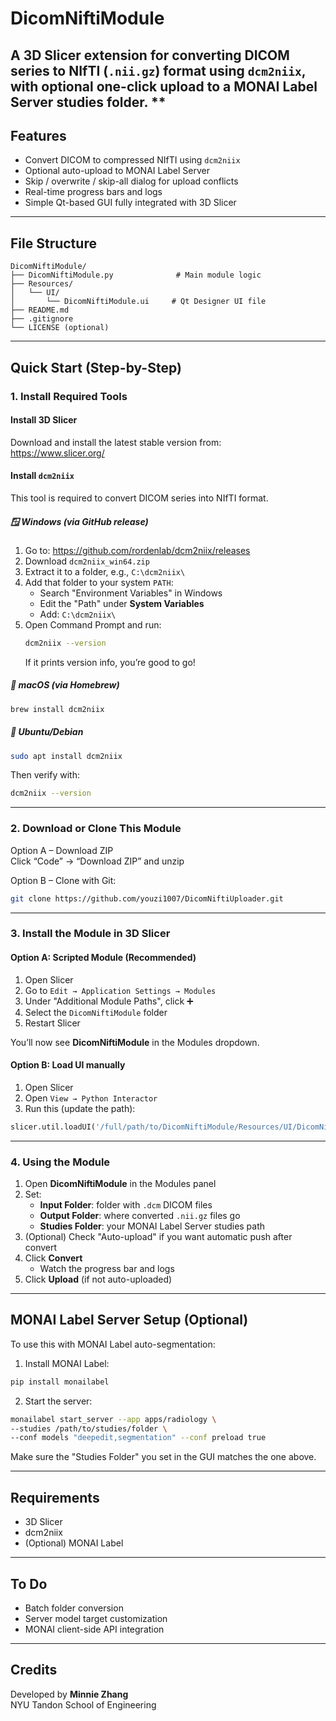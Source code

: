 # DicomNiftiModule

A 3D Slicer extension for converting DICOM series to NIfTI (`.nii.gz`) format using `dcm2niix`, with optional one-click upload to a MONAI Label Server studies folder.
**
---

## Features

- Convert DICOM to compressed NIfTI using `dcm2niix`
- Optional auto-upload to MONAI Label Server
- Skip / overwrite / skip-all dialog for upload conflicts
- Real-time progress bars and logs
- Simple Qt-based GUI fully integrated with 3D Slicer

---

## File Structure

```
DicomNiftiModule/
├── DicomNiftiModule.py              # Main module logic
├── Resources/
│   └── UI/
│       └── DicomNiftiModule.ui     # Qt Designer UI file
├── README.md
├── .gitignore
└── LICENSE (optional)
```

---

## Quick Start (Step-by-Step)

### 1. Install Required Tools

#### Install 3D Slicer

Download and install the latest stable version from:  
https://www.slicer.org/

#### Install `dcm2niix`

This tool is required to convert DICOM series into NIfTI format.

##### 🪟 Windows (via GitHub release)

1. Go to: https://github.com/rordenlab/dcm2niix/releases  
2. Download `dcm2niix_win64.zip`  
3. Extract it to a folder, e.g., `C:\dcm2niix\`  
4. Add that folder to your system `PATH`:  
   - Search "Environment Variables" in Windows
   - Edit the "Path" under **System Variables**
   - Add: `C:\dcm2niix\`
5. Open Command Prompt and run:
   ```bash
   dcm2niix --version
   ```
   If it prints version info, you’re good to go!

##### 🍎 macOS (via Homebrew)

```bash
brew install dcm2niix
```

##### 🐧 Ubuntu/Debian

```bash
sudo apt install dcm2niix
```

Then verify with:
```bash
dcm2niix --version
```

---

### 2. Download or Clone This Module

Option A – Download ZIP  
Click “Code” → “Download ZIP” and unzip

Option B – Clone with Git:
```bash
git clone https://github.com/youzi1007/DicomNiftiUploader.git
```

---

### 3. Install the Module in 3D Slicer

#### Option A: Scripted Module (Recommended)

1. Open Slicer  
2. Go to `Edit → Application Settings → Modules`  
3. Under "Additional Module Paths", click ➕  
4. Select the `DicomNiftiModule` folder  
5. Restart Slicer  

You’ll now see **DicomNiftiModule** in the Modules dropdown.

#### Option B: Load UI manually

1. Open Slicer  
2. Open `View → Python Interactor`  
3. Run this (update the path):
```python
slicer.util.loadUI('/full/path/to/DicomNiftiModule/Resources/UI/DicomNiftiModule.ui')
```

---

### 4. Using the Module

1. Open **DicomNiftiModule** in the Modules panel  
2. Set:
   - **Input Folder**: folder with `.dcm` DICOM files
   - **Output Folder**: where converted `.nii.gz` files go
   - **Studies Folder**: your MONAI Label Server studies path
3. (Optional) Check "Auto-upload" if you want automatic push after convert  
4. Click **Convert**
   - Watch the progress bar and logs
5. Click **Upload** (if not auto-uploaded)

---

## MONAI Label Server Setup (Optional)

To use this with MONAI Label auto-segmentation:

1. Install MONAI Label:
```bash
pip install monailabel
```

2. Start the server:
```bash
monailabel start_server --app apps/radiology \
--studies /path/to/studies/folder \
--conf models "deepedit,segmentation" --conf preload true
```

Make sure the "Studies Folder" you set in the GUI matches the one above.

---

## Requirements

- 3D Slicer
- dcm2niix
- (Optional) MONAI Label

---

## To Do

- Batch folder conversion
- Server model target customization
- MONAI client-side API integration

---

## Credits

Developed by **Minnie Zhang**  
NYU Tandon School of Engineering
